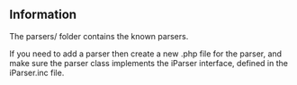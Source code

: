 ## Information
The parsers/ folder contains the known parsers.

If you need to add a parser then create a new .php file for the parser,
and make sure the parser class implements the iParser interface, defined
in the iParser.inc file.

